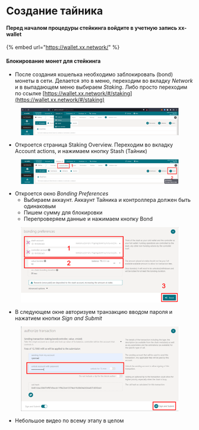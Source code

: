 # Создание тайника

#### Перед началом процедуры стейкинга войдите в учетную запись xx-wallet

{% embed url="https://wallet.xx.network/" %}

#### Блокирование монет для стейкинга

* После создания кошелька необходимо заблокировать (bond) монеты в сети. Делается это в меню, переходим во вкладку _Network_ и в выпадающем меню выбираем _Staking_. Либо просто переходим по ссылке [https://wallet.xx.network/#/staking](https://wallet.xx.network/#/staking)

<figure><img src="../.gitbook/assets/image (2) (1).png" alt=""><figcaption></figcaption></figure>

* Откроется страница Staking Overview. Переходим во вкладку Account actions, и нажимаем кнопку Stash (Тайник)

<figure><img src="../.gitbook/assets/image (3).png" alt=""><figcaption></figcaption></figure>

* Откроется окно _Bonding Preferences_
  * Выбираем аккаунт. Аккаунт Тайника и контроллера должен быть одинаковым
  * Пишем сумму для блокировки
  * Перепроверяем данные и нажимаем кнопку Bond

<figure><img src="../.gitbook/assets/Screenshot 09-01-2022 20.41.33.png" alt=""><figcaption></figcaption></figure>

* В следующем окне авторизуем транзакцию вводом пароля и нажатием кнопки _Sign and Submit_

<figure><img src="../.gitbook/assets/Screenshot 09-01-2022 20.45.43.png" alt=""><figcaption></figcaption></figure>

* Небольшое видео по всему этапу в целом

<figure><img src="../.gitbook/assets/xx1.gif" alt=""><figcaption></figcaption></figure>

